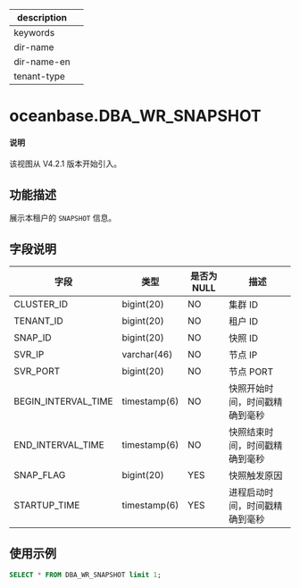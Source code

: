 |description||
|---|---|
|keywords||
|dir-name||
|dir-name-en||
|tenant-type||

# oceanbase.DBA_WR_SNAPSHOT

<main id="notice" type='explain'>
  <h4>说明</h4>
  <p>该视图从 V4.2.1 版本开始引入。</p>
</main>

## 功能描述

展示本租户的 `SNAPSHOT` 信息。

## 字段说明

| **字段** | **类型** | **是否为 NULL** | **描述** |
| --- | --- | --- | --- |
| CLUSTER_ID | bigint(20) | NO | 集群 ID |
| TENANT_ID | bigint(20) | NO | 租户 ID |
| SNAP_ID | bigint(20) | NO | 快照 ID  |
| SVR_IP | varchar(46) | NO | 节点 IP |
| SVR_PORT | bigint(20) | NO | 节点 PORT |
| BEGIN_INTERVAL_TIME | timestamp(6) | NO | 快照开始时间，时间戳精确到毫秒 |
| END_INTERVAL_TIME | timestamp(6) | NO | 快照结束时间，时间戳精确到毫秒 |
| SNAP_FLAG | bigint(20) | YES | 快照触发原因 |
| STARTUP_TIME | timestamp(6) | YES | 进程启动时间，时间戳精确到毫秒 |

## 使用示例

```sql
SELECT * FROM DBA_WR_SNAPSHOT limit 1;
```
